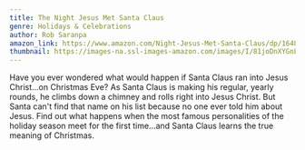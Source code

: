 ```yaml
---
title: The Night Jesus Met Santa Claus
genre: Holidays & Celebrations
author: Rob Saranpa
amazon_link: https://www.amazon.com/Night-Jesus-Met-Santa-Claus/dp/1648951015/ref=sr_1_1?crid=39C5FRXERCN62&keywords=9781648951015&qid=1643533675&sprefix=9781648951015%2Caps%2C247&sr=8-1
thumbnail: https://images-na.ssl-images-amazon.com/images/I/81joDnXYGnL.jpg
---
```

Have you ever wondered what would happen if Santa Claus ran into Jesus Christ...on Christmas Eve? As Santa Claus is making his regular, yearly rounds, he climbs down a chimney and rolls right into Jesus Christ. But Santa can't find that name on his list because no one ever told him about Jesus. Find out what happens when the most famous personalities of the holiday season meet for the first time...and Santa Claus learns the true meaning of Christmas.